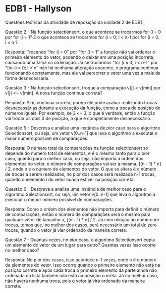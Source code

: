 # EDB1 - Hallyson
Questões teóricas da atividade de reposição da unidade 2 de EDB1.


Questão 2 -
Na função selectionsort, o que acontece se trocarmos for (i = 0 por for (i = 1? E o que acontece se trocarmos for (i = 0; i < n-1 por for (i = 0; i < n ?

Resposta:
Trocando "for (i = 0" por "for (i = 1" a função não vai ordenar o primeiro elemento do vetor, podendo o deixar em uma posição incorreta, causando uma falha na ordenação.
Já se trocarmos "for (i = 0; i < n-1" por "for (i = 0; i < n" não há nenhuma alteração aparente, o programa continua funcionando corretamente, mas ele vai percorrer o vetor uma vez a mais de forma desnecessária.


Questão 3 -
Na função selectionsort, troque a comparação v[j] < v[min] por v[j] <= v[min]. A nova função continua correta?

Resposta:
Sim, continua correta, porém ele pode acabar realizando trocas desnecessárias durante a execução da função, como a troca de posição de números iguais. Por exemplo, se 3 <= 3, o que é verdade, então a função vai trocar os dois 3 de posição, o que é completamente desnecessário.


Questão 5 -
Descreva e analise uma instância de pior caso para o algoritmo Selectionsort, ou seja, um vetor v[0..n-1] que leva o algoritmo a executar o maior número possível de comparações.

Resposta:
O número total de comparações na função selectionsort só depende do número total de elementos, e é o mesmo tanto para o pior caso, quanto para o melhor caso, ou seja, não importa a ordem dos elementos no vetor, o número de comparações vai ser a mesma, [(n - 1) * n] / 2, onde n é o número de elementos do vetor.
O que se altera é o número de trocas a serem realizadas, no pior dos casos será realizada n-1 trocas, quando o elemento i do vetor nunca estiver na posição correta.


Questão 6 -
Descreva e analise uma instância de melhor caso para o algoritmo Selectionsort, ou seja, um vetor v[0..n-1] que leva o algoritmo a executar o menor número possível de comparações.

Resposta:
Como a ordem dos elementos não importa para definir o número de comparações, então o número de comparações será o mesmo para qualquer vetor de tamanho n, [(n - 1) * n] / 2.
Já com relação ao número de trocas, temos que, no melhor dos casos, será necessário um total de zero trocas, quando o vetor já vier ordenado da maneira correta.


Questão 7 -
Quantas vezes, no pior caso, o algoritmo Selectionsort copia um elemento do vetor de um lugar para outro? Quantas vezes isso ocorre no melhor caso?

Resposta:
No pior dos casos, isso acontece n-1 vezes, onde n é o número de elementos do vetor. Isso ocorre quando o primeiro elemento não está na posição correta e após cada troca o primeiro elemento da parte ainda não ordenada da lista também não está na posição correta. Já no melhor caso, não haverá nenhuma troca, pois o vetor já virá ordenado da maneira correta.
